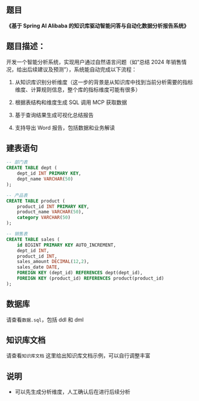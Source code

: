 ## 题目

**《基于 Spring AI Alibaba 的知识库驱动智能问答与自动化数据分析报告系统》**

## 题目描述：

开发一个智能分析系统，实现用户通过自然语言问题（如“总结 2024 年销售情况，给出后续建议及预测”），系统能自动完成以下流程：

1. 从知识库识别分析维度（这一步的背景是从知识库中找到当前分析需要的指标维度、计算规则信息，整个库的指标维度可能有很多）

2. 根据表结构和维度生成 SQL 调用 MCP 获取数据

3. 基于查询结果生成可视化总结报告

4. 支持导出 Word 报告，包括数据和业务解读

## 建表语句

```sql
-- 部门表
CREATE TABLE dept (
    dept_id INT PRIMARY KEY,
    dept_name VARCHAR(50)
);

-- 产品表
CREATE TABLE product (
    product_id INT PRIMARY KEY,
    product_name VARCHAR(50),
    category VARCHAR(50)
);

-- 销售表
CREATE TABLE sales (
    id BIGINT PRIMARY KEY AUTO_INCREMENT,
    dept_id INT,
    product_id INT,
    sales_amount DECIMAL(12,2),
    sales_date DATE,
    FOREIGN KEY (dept_id) REFERENCES dept(dept_id),
    FOREIGN KEY (product_id) REFERENCES product(product_id)
);


```

## 数据库

请查看`数据.sql`，包括 ddl 和 dml

## 知识库文档

请查看`知识库文档`
这里给出知识库文档示例，可以自行调整丰富

## 说明

- 可以先生成分析维度，人工确认后在进行后续分析
